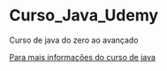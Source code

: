 # Curso_Java_Udemy
Curso de java do zero ao avançado

[Para mais informações do curso de java](https://www.udemy.com/share/101rUm3@ld9h3SoOLd_tJgbnJZzaDiGGu-Dt_Hh5tZ-x67xCHBtId3gUsxbu3XHnD7H5Wt_SNg==/)
